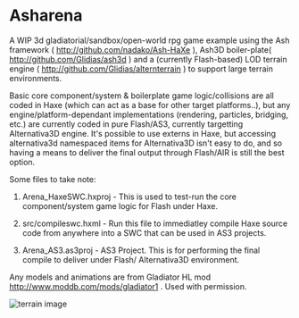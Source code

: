Asharena
==========
	
A WIP 3d gladiatorial/sandbox/open-world rpg game example using the Ash framework ( http://github.com/nadako/Ash-HaXe ), Ash3D boiler-plate( http://github.com/Glidias/ash3d ) and a (currently Flash-based) LOD terrain engine ( http://github.com/Glidias/alternterrain ) to support large terrain environments. 
	
Basic core component/system & boilerplate game logic/collisions are all coded in Haxe (which can act as a base for other target platforms..), but any engine/platform-dependant implementations (rendering, particles, bridging, etc.) are currently coded in pure Flash/AS3, currently targetting Alternativa3D engine. It's possible to use externs in Haxe, but accessing alternativa3d namespaced items for Alternativa3D isn't easy to do, and so having a means to deliver the final output through Flash/AIR is still the best option. 
	
Some files to take note:
	
1) Arena_HaxeSWC.hxproj - This is used to test-run the core component/system game logic for Flash under Haxe. 

2) src/compileswc.hxml  - Run this file to immediatley compile Haxe source code from anywhere into a SWC that can be used in  AS3 projects.

3) Arena_AS3.as3proj -  AS3 Project. This is for performing the final compile to deliver under Flash/ Alternativa3D environment.

Any models and animations are from Gladiator HL mod http://www.moddb.com/mods/gladiator1 . Used with permission.

![terrain image](https://raw.githubusercontent.com/Glidias/Asharena/web-pages/images/screenshot.jpg)
	